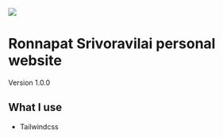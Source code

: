 ![](https://ronnapat.com/favicon.ico)
# Ronnapat Srivoravilai personal website

Version 1.0.0

## What I use

- Tailwindcss